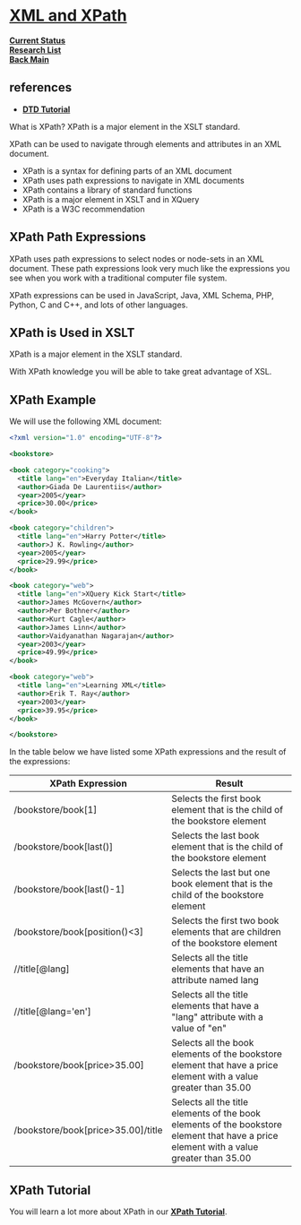 # **[XML and XPath](https://www.w3schools.com/xml/xml_xslt.asp)**

**[Current Status](../../../development/status/weekly/current_status.md)**\
**[Research List](../../../research/research_list.md)**\
**[Back Main](../../../README.md)**

## references

- **[DTD Tutorial](https://www.w3schools.com/xml/xml_dtd_intro.asp)**

What is XPath?
XPath is a major element in the XSLT standard.

XPath can be used to navigate through elements and attributes in an XML document.

- XPath is a syntax for defining parts of an XML document
- XPath uses path expressions to navigate in XML documents
- XPath contains a library of standard functions
- XPath is a major element in XSLT and in XQuery
- XPath is a W3C recommendation

## XPath Path Expressions

XPath uses path expressions to select nodes or node-sets in an XML document. These path expressions look very much like the expressions you see when you work with a traditional computer file system.

XPath expressions can be used in JavaScript, Java, XML Schema, PHP, Python, C and C++, and lots of other languages.

## XPath is Used in XSLT

XPath is a major element in the XSLT standard.

With XPath knowledge you will be able to take great advantage of XSL.

## XPath Example

We will use the following XML document:

```xml
<?xml version="1.0" encoding="UTF-8"?>

<bookstore>

<book category="cooking">
  <title lang="en">Everyday Italian</title>
  <author>Giada De Laurentiis</author>
  <year>2005</year>
  <price>30.00</price>
</book>

<book category="children">
  <title lang="en">Harry Potter</title>
  <author>J K. Rowling</author>
  <year>2005</year>
  <price>29.99</price>
</book>

<book category="web">
  <title lang="en">XQuery Kick Start</title>
  <author>James McGovern</author>
  <author>Per Bothner</author>
  <author>Kurt Cagle</author>
  <author>James Linn</author>
  <author>Vaidyanathan Nagarajan</author>
  <year>2003</year>
  <price>49.99</price>
</book>

<book category="web">
  <title lang="en">Learning XML</title>
  <author>Erik T. Ray</author>
  <year>2003</year>
  <price>39.95</price>
</book>

</bookstore>
```

In the table below we have listed some XPath expressions and the result of the expressions:

| XPath Expression                   | Result                                                                                                                                 |
|------------------------------------|----------------------------------------------------------------------------------------------------------------------------------------|
| /bookstore/book[1]                 | Selects the first book element that is the child of the bookstore element                                                              |
| /bookstore/book[last()]            | Selects the last book element that is the child of the bookstore element                                                               |
| /bookstore/book[last()-1]          | Selects the last but one book element that is the child of the bookstore element                                                       |
| /bookstore/book[position()<3]      | Selects the first two book elements that are children of the bookstore element                                                         |
| //title[@lang]                     | Selects all the title elements that have an attribute named lang                                                                       |
| //title[@lang='en']                | Selects all the title elements that have a "lang" attribute with a value of "en"                                                       |
| /bookstore/book[price>35.00]       | Selects all the book elements of the bookstore element that have a price element with a value greater than 35.00                       |
| /bookstore/book[price>35.00]/title | Selects all the title elements of the book elements of the bookstore element that have a price element with a value greater than 35.00 |

## XPath Tutorial

You will learn a lot more about XPath in our **[XPath Tutorial](https://www.w3schools.com/xml/xpath_intro.asp)**.
